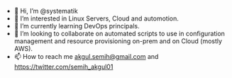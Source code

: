 - 👋 Hi, I’m @systematik
- 👀 I’m interested in Linux Servers, Cloud and automotion.
- 🌱 I’m currently learning DevOps principals.
- 💞️ I’m looking to collaborate on automated scripts to use in configuration management and resource provisioning on-prem and on Cloud (mostly AWS).
- 📫 How to reach me akgul.semih@gmail.com and https://twitter.com/semih_akgul01

<!---
systematik/systematik is a ✨ special ✨ repository because its `README.md` (this file) appears on your GitHub profile.
You can click the Preview link to take a look at your changes.
--->
